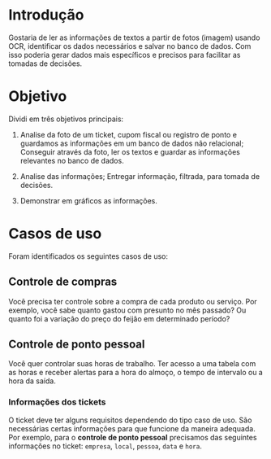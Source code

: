 # Introdução
Gostaria de ler as informações de textos a partir de fotos (imagem) usando OCR, identificar os dados necessários e salvar no banco de dados.
Com isso poderia gerar dados mais específicos e precisos para facilitar as tomadas de decisões.

# Objetivo
Dividi em três objetivos principais:

1) Analise da foto de um ticket, cupom fiscal ou registro de ponto e guardamos as informações em um banco de dados não relacional;
	Conseguir através da foto, ler os textos e guardar as informações relevantes no banco de dados.

2) Analise das informações;
	Entregar informação, filtrada, para tomada de decisões.

3) Demonstrar em gráficos as informações.

# Casos de uso
Foram identificados os seguintes casos de uso:

## Controle de compras
Você precisa ter controle sobre a compra de cada produto ou serviço. Por exemplo, você sabe quanto gastou com presunto no mês passado? Ou quanto foi a variação do preço do feijão em determinado período?

## Controle de ponto pessoal
Você quer controlar suas horas de trabalho. Ter acesso a uma tabela com as horas e receber alertas para a hora do almoço, o tempo de intervalo ou a hora da saída.

### Informações dos tickets
O ticket deve ter alguns requisitos dependendo do tipo caso de uso.
São necessárias certas informações para que funcione da maneira adequada. Por exemplo, para o **controle de ponto pessoal** precisamos das seguintes informações no ticket: `empresa`, `local`, `pessoa`, `data` e `hora`.